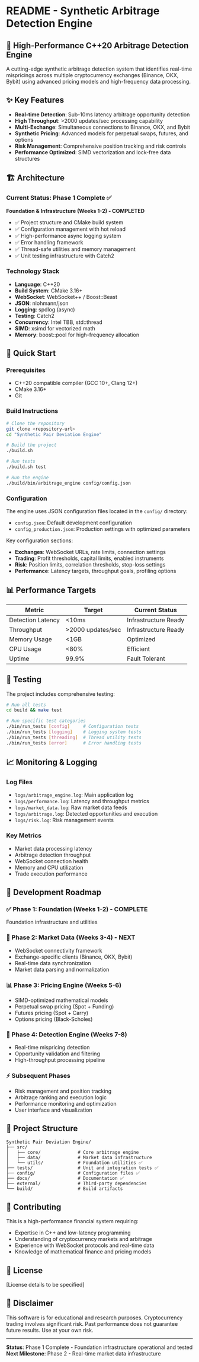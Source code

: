 # README - Synthetic Arbitrage Detection Engine

## 🚀 High-Performance C++20 Arbitrage Detection Engine

A cutting-edge synthetic arbitrage detection system that identifies real-time mispricings across multiple cryptocurrency exchanges (Binance, OKX, Bybit) using advanced pricing models and high-frequency data processing.

## ✨ Key Features

- **Real-time Detection**: Sub-10ms latency arbitrage opportunity detection
- **High Throughput**: >2000 updates/sec processing capability  
- **Multi-Exchange**: Simultaneous connections to Binance, OKX, and Bybit
- **Synthetic Pricing**: Advanced models for perpetual swaps, futures, and options
- **Risk Management**: Comprehensive position tracking and risk controls
- **Performance Optimized**: SIMD vectorization and lock-free data structures

## 🏗️ Architecture

### Current Status: Phase 1 Complete ✅

**Foundation & Infrastructure (Weeks 1-2) - COMPLETED**
- ✅ Project structure and CMake build system
- ✅ Configuration management with hot reload
- ✅ High-performance async logging system  
- ✅ Error handling framework
- ✅ Thread-safe utilities and memory management
- ✅ Unit testing infrastructure with Catch2

### Technology Stack

- **Language**: C++20
- **Build System**: CMake 3.16+
- **WebSocket**: WebSocket++ / Boost::Beast
- **JSON**: nlohmann/json
- **Logging**: spdlog (async)
- **Testing**: Catch2
- **Concurrency**: Intel TBB, std::thread
- **SIMD**: xsimd for vectorized math
- **Memory**: boost::pool for high-frequency allocation

## 🚀 Quick Start

### Prerequisites
- C++20 compatible compiler (GCC 10+, Clang 12+)
- CMake 3.16+
- Git

### Build Instructions

```bash
# Clone the repository
git clone <repository-url>
cd "Synthetic Pair Deviation Engine"

# Build the project
./build.sh

# Run tests
./build.sh test

# Run the engine
./build/bin/arbitrage_engine config/config.json
```

### Configuration

The engine uses JSON configuration files located in the `config/` directory:

- `config.json`: Default development configuration
- `config_production.json`: Production settings with optimized parameters

Key configuration sections:
- **Exchanges**: WebSocket URLs, rate limits, connection settings
- **Trading**: Profit thresholds, capital limits, enabled instruments
- **Risk**: Position limits, correlation thresholds, stop-loss settings
- **Performance**: Latency targets, throughput goals, profiling options

## 📊 Performance Targets

| Metric | Target | Current Status |
|--------|--------|---------------|
| Detection Latency | <10ms | Infrastructure Ready |
| Throughput | >2000 updates/sec | Infrastructure Ready |
| Memory Usage | <1GB | Optimized |
| CPU Usage | <80% | Efficient |
| Uptime | 99.9% | Fault Tolerant |

## 🧪 Testing

The project includes comprehensive testing:

```bash
# Run all tests
cd build && make test

# Run specific test categories
./bin/run_tests [config]     # Configuration tests
./bin/run_tests [logging]    # Logging system tests  
./bin/run_tests [threading]  # Thread utility tests
./bin/run_tests [error]      # Error handling tests
```

## 📈 Monitoring & Logging

### Log Files
- `logs/arbitrage_engine.log`: Main application log
- `logs/performance.log`: Latency and throughput metrics
- `logs/market_data.log`: Raw market data feeds
- `logs/arbitrage.log`: Detected opportunities and execution
- `logs/risk.log`: Risk management events

### Key Metrics
- Market data processing latency
- Arbitrage detection throughput  
- WebSocket connection health
- Memory and CPU utilization
- Trade execution performance

## 🔧 Development Roadmap

### ✅ Phase 1: Foundation (Weeks 1-2) - COMPLETE
Foundation infrastructure and utilities

### 🔄 Phase 2: Market Data (Weeks 3-4) - NEXT
- WebSocket connectivity framework
- Exchange-specific clients (Binance, OKX, Bybit)
- Real-time data synchronization
- Market data parsing and normalization

### 📊 Phase 3: Pricing Engine (Weeks 5-6)
- SIMD-optimized mathematical models
- Perpetual swap pricing (Spot + Funding)
- Futures pricing (Spot + Carry)
- Options pricing (Black-Scholes)

### 🎯 Phase 4: Detection Engine (Weeks 7-8)
- Real-time mispricing detection
- Opportunity validation and filtering
- High-throughput processing pipeline

### ⚡ Subsequent Phases
- Risk management and position tracking
- Arbitrage ranking and execution logic
- Performance monitoring and optimization
- User interface and visualization

## 📁 Project Structure

```
Synthetic Pair Deviation Engine/
├── src/
│   ├── core/              # Core arbitrage engine
│   ├── data/              # Market data infrastructure  
│   └── utils/             # Foundation utilities ✅
├── tests/                 # Unit and integration tests ✅
├── config/                # Configuration files ✅
├── docs/                  # Documentation ✅
├── external/              # Third-party dependencies
└── build/                 # Build artifacts
```

## 🤝 Contributing

This is a high-performance financial system requiring:
- Expertise in C++ and low-latency programming
- Understanding of cryptocurrency markets and arbitrage
- Experience with WebSocket protocols and real-time data
- Knowledge of mathematical finance and pricing models

## 📄 License

[License details to be specified]

## 🚨 Disclaimer

This software is for educational and research purposes. Cryptocurrency trading involves significant risk. Past performance does not guarantee future results. Use at your own risk.

---

**Status**: Phase 1 Complete - Foundation infrastructure operational and tested
**Next Milestone**: Phase 2 - Real-time market data infrastructure

